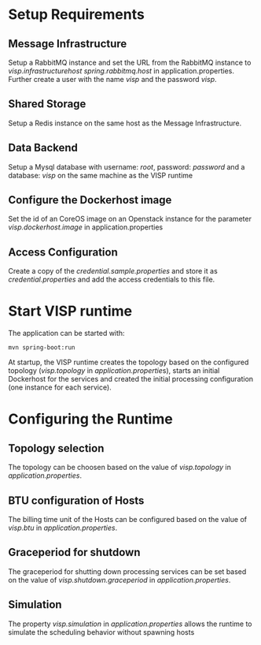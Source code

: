 # Setup Requirements

## Message Infrastructure
Setup a RabbitMQ instance and set the URL from the RabbitMQ instance to *visp.infrastructurehost*  *spring.rabbitmq.host* in application.properties.
Further create a user with the name *visp* and the password *visp*.

## Shared Storage
Setup a Redis instance on the same host as the Message Infrastructure.

## Data Backend
Setup a Mysql database with username: *root*, password: *password* and a database: *visp* on the same machine as the VISP runtime

## Configure the Dockerhost image
Set the id of an CoreOS image on an Openstack instance for the parameter *visp.dockerhost.image* in application.properties

## Access Configuration
Create a copy of the *credential.sample.properties* and store it as *credential.properties* and add the access credentials to this file.

# Start VISP runtime

The application can be started with:

```
mvn spring-boot:run

```

At startup, the VISP runtime creates the topology based on the configured topology (*visp.topology* in *application.propertie*s), starts an initial Dockerhost for the services and created the initial processing configuration (one instance for each service).

# Configuring the Runtime

## Topology selection
The topology can be choosen based on the value of *visp.topology*  in *application.properties*.

## BTU configuration of Hosts
The billing time unit of the Hosts can be configured based on the value of *visp.btu* in *application.properties*.

## Graceperiod for shutdown
The graceperiod for shutting down processing services can be set based on the value of *visp.shutdown.graceperiod* in *application.properties*.

## Simulation
The property *visp.simulation* in *application.properties* allows the runtime to simulate the scheduling behavior without spawning hosts


